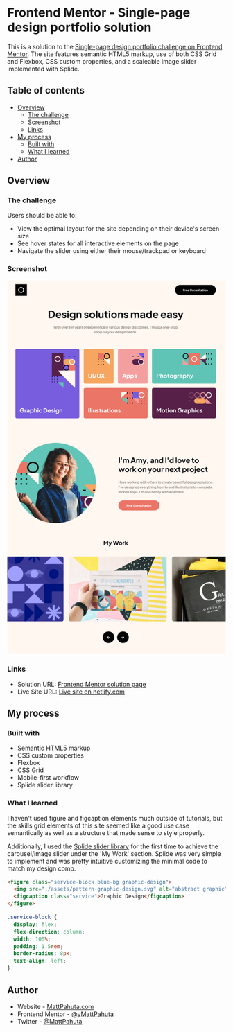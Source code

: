 # Frontend Mentor - Single-page design portfolio solution

This is a solution to the [Single-page design portfolio challenge on Frontend Mentor](https://www.frontendmentor.io/challenges/singlepage-design-portfolio-2MMhyhfKVo). The site features semantic HTML5 markup, use of both CSS Grid and Flexbox, CSS custom properties, and a scaleable image slider implemented with Splide.

## Table of contents

- [Overview](#overview)
  - [The challenge](#the-challenge)
  - [Screenshot](#screenshot)
  - [Links](#links)
- [My process](#my-process)
  - [Built with](#built-with)
  - [What I learned](#what-i-learned)
- [Author](#author)


## Overview

### The challenge

Users should be able to:

- View the optimal layout for the site depending on their device's screen size
- See hover states for all interactive elements on the page
- Navigate the slider using either their mouse/trackpad or keyboard

### Screenshot

![Desktop](./assets/project-ss-01.webp)

### Links

- Solution URL: [Frontend Mentor solution page](https://www.frontendmentor.io/solutions/responsive-portfolio-page-using-css-grid-and-flexbox-FhcNieN2rq)
- Live Site URL: [Live site on netlify.com](https://joyful-beijinho-fcd337.netlify.app/)

## My process

### Built with

- Semantic HTML5 markup
- CSS custom properties
- Flexbox
- CSS Grid
- Mobile-first workflow
- Splide slider library

### What I learned

I haven't used figure and figcaption elements much outside of tutorials, but the skills grid elements of this site seemed like a good use case semantically as well as a structure that made sense to style properly.

Additionally, I used the [Splide slider library](https://splidejs.com/) for the first time to achieve the carousel/image slider under the 'My Work' section. Splide was very simple to implement and was pretty intuitive customizing the minimal code to match my design comp. 


```html
<figure class="service-block blue-bg graphic-design">
  <img src="./assets/pattern-graphic-design.svg" alt="abstract graphic" class="service-graphic">
  <figcaption class="service">Graphic Design</figcaption>
</figure>
```
```css
.service-block {
  display: flex;
  flex-direction: column;
  width: 100%;
  padding: 1.5rem;
  border-radius: 8px;
  text-align: left;
}
```


## Author

- Website - [MattPahuta.com](https://www.mattpahuta.com)
- Frontend Mentor - [@yMattPahuta](https://www.frontendmentor.io/profile/MattPahuta)
- Twitter - [@MattPahuta](https://twitter.com/MattPahuta)


